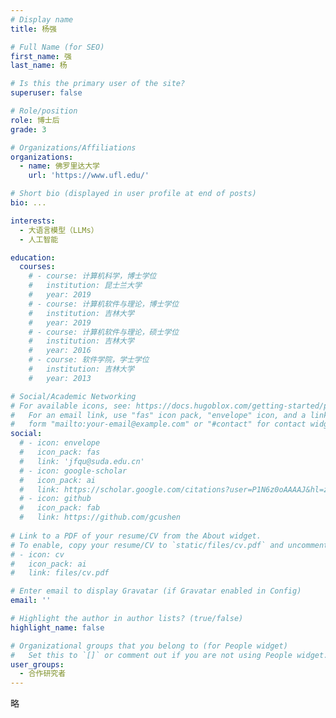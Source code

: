 ```yaml
---
# Display name
title: 杨强

# Full Name (for SEO)
first_name: 强
last_name: 杨

# Is this the primary user of the site?
superuser: false

# Role/position
role: 博士后
grade: 3

# Organizations/Affiliations
organizations:
  - name: 佛罗里达大学
    url: 'https://www.ufl.edu/'

# Short bio (displayed in user profile at end of posts)
bio: ...

interests:
  - 大语言模型（LLMs）
  - 人工智能

education:
  courses:
    # - course: 计算机科学，博士学位
    #   institution: 昆士兰大学
    #   year: 2019
    # - course: 计算机软件与理论，博士学位
    #   institution: 吉林大学
    #   year: 2019
    # - course: 计算机软件与理论，硕士学位
    #   institution: 吉林大学
    #   year: 2016
    # - course: 软件学院，学士学位
    #   institution: 吉林大学
    #   year: 2013

# Social/Academic Networking
# For available icons, see: https://docs.hugoblox.com/getting-started/page-builder/#icons
#   For an email link, use "fas" icon pack, "envelope" icon, and a link in the
#   form "mailto:your-email@example.com" or "#contact" for contact widget.
social:
  # - icon: envelope
  #   icon_pack: fas
  #   link: 'jfqu@suda.edu.cn'
  # - icon: google-scholar
  #   icon_pack: ai
  #   link: https://scholar.google.com/citations?user=P1N6z0oAAAAJ&hl=zh-CN&oi=ao
  # - icon: github
  #   icon_pack: fab
  #   link: https://github.com/gcushen
  
# Link to a PDF of your resume/CV from the About widget.
# To enable, copy your resume/CV to `static/files/cv.pdf` and uncomment the lines below.
# - icon: cv
#   icon_pack: ai
#   link: files/cv.pdf

# Enter email to display Gravatar (if Gravatar enabled in Config)
email: ''

# Highlight the author in author lists? (true/false)
highlight_name: false

# Organizational groups that you belong to (for People widget)
#   Set this to `[]` or comment out if you are not using People widget.
user_groups:
  - 合作研究者
---
```


略